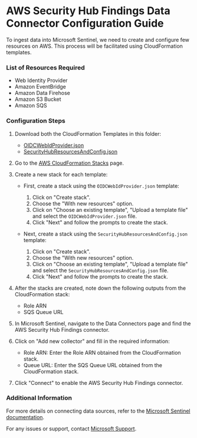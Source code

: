 # AWS Security Hub Findings Data Connector Configuration Guide

To ingest data into Microsoft Sentinel, we need to create and configure few resources on AWS. This process will be facilitated using CloudFormation templates.

### List of Resources Required

* Web Identity Provider
* Amazon EventBridge
* Amazon Data Firehose
* Amazon S3 Bucket
* Amazon SQS

### Configuration Steps

1. Download both the CloudFormation Templates in this folder:
   - [OIDCWebIdProvider.json](OIDCWebIdProvider.json)
   - [SecurityHubResourcesAndConfig.json](SecurityHubResourcesAndConfig.json)

2. Go to the [AWS CloudFormation Stacks](https://console.aws.amazon.com/cloudformation/home) page.

3. Create a new stack for each template:
   - First, create a stack using the `OIDCWebIdProvider.json` template:
     1. Click on "Create stack".
     2. Choose the "With new resources" option.
     3. Click on "Choose an existing template", "Upload a template file" and select the `OIDCWebIdProvider.json` file.
     4. Click "Next" and follow the prompts to create the stack.

   - Next, create a stack using the `SecurityHubResourcesAndConfig.json` template:
     1. Click on "Create stack".
     2. Choose the "With new resources" option.
     3. Click on "Choose an existing template", "Upload a template file" and select the `SecurityHubResourcesAndConfig.json` file.
     4. Click "Next" and follow the prompts to create the stack.

4. After the stacks are created, note down the following outputs from the CloudFormation stack:
   - Role ARN
   - SQS Queue URL

5. In Microsoft Sentinel, navigate to the Data Connectors page and find the AWS Security Hub Findings connector.

6. Click on "Add new collector" and fill in the required information:
   - Role ARN: Enter the Role ARN obtained from the CloudFormation stack.
   - Queue URL: Enter the SQS Queue URL obtained from the CloudFormation stack.

7. Click "Connect" to enable the AWS Security Hub Findings connector.

### Additional Information

For more details on connecting data sources, refer to the [Microsoft Sentinel documentation](https://docs.microsoft.com/azure/sentinel/connect-data-sources).

For any issues or support, contact [Microsoft Support](https://support.microsoft.com).